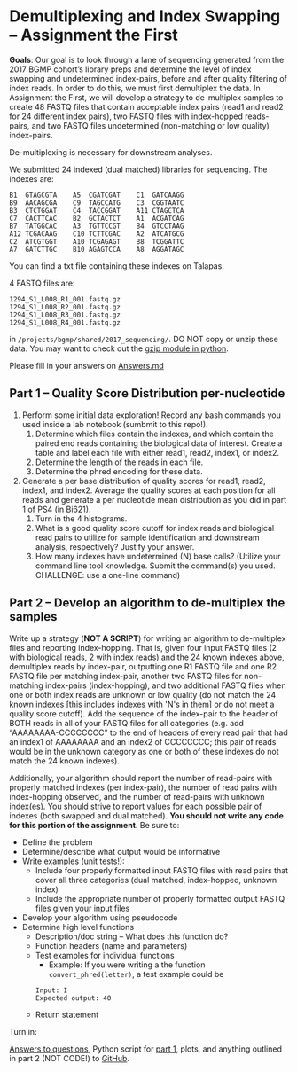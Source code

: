 # Demultiplexing and Index Swapping – Assignment the First

**Goals**: Our goal is to look through a lane of sequencing generated from the 2017 BGMP cohort’s library preps and determine the level of index swapping and undetermined index-pairs, before and after quality filtering of index reads. In order to do this, we must first demultiplex the data. In Assignment the First, we will develop a strategy to de-multiplex samples to create 48 FASTQ files that contain acceptable index pairs (read1 and read2 for 24 different index pairs), two FASTQ files with index-hopped reads-pairs, and two FASTQ files undetermined (non-matching or low quality) index-pairs.

De-multiplexing is necessary for downstream analyses.

We submitted 24 indexed (dual matched) libraries for sequencing. The indexes are:

```
B1	GTAGCGTA    A5	CGATCGAT    C1	GATCAAGG
B9	AACAGCGA    C9	TAGCCATG    C3	CGGTAATC
B3	CTCTGGAT    C4	TACCGGAT    A11	CTAGCTCA
C7	CACTTCAC    B2	GCTACTCT    A1	ACGATCAG
B7	TATGGCAC    A3	TGTTCCGT    B4	GTCCTAAG
A12	TCGACAAG    C10	TCTTCGAC    A2	ATCATGCG
C2	ATCGTGGT    A10	TCGAGAGT    B8	TCGGATTC
A7	GATCTTGC    B10	AGAGTCCA    A8	AGGATAGC
```
You can find a txt file containing these indexes on Talapas.

4 FASTQ files are: 
```
1294_S1_L008_R1_001.fastq.gz
1294_S1_L008_R2_001.fastq.gz
1294_S1_L008_R3_001.fastq.gz
1294_S1_L008_R4_001.fastq.gz
```
in ```/projects/bgmp/shared/2017_sequencing/```. DO NOT copy or unzip these data. You may want to check out the [gzip module in python](https://docs.python.org/3/library/gzip.html).

Please fill in your answers on [Answers.md](Answers.md)

## Part 1 – Quality Score Distribution per-nucleotide
1.	Perform some initial data exploration! Record any bash commands you used inside a lab notebook (sumbmit to this repo!).
    1. Determine which files contain the indexes, and which contain the paired end reads containing the biological data of interest. Create a table and label each file with either read1, read2, index1, or index2.
    2. Determine the length of the reads in each file.
    3. Determine the phred encoding for these data.
2.	Generate a per base distribution of quality scores for read1, read2, index1, and index2. Average the quality scores at each position for all reads and generate a per nucleotide mean distribution as you did in part 1 of PS4 (in Bi621).
    1.	Turn in the 4 histograms.
    2.	What is a good quality score cutoff for index reads and biological read pairs to utilize for sample identification and downstream analysis, respectively? Justify your answer.
    3.	How many indexes have undetermined (N) base calls? (Utilize your command line tool knowledge. Submit the command(s) you used. CHALLENGE: use a one-line command)

## Part 2 – Develop an algorithm to de-multiplex the samples
Write up a strategy (**NOT A SCRIPT**) for writing an algorithm to de-multiplex files and reporting index-hopping. That is, given four input FASTQ files (2 with biological reads, 2 with index reads) and the 24 known indexes above, demultiplex reads by index-pair, outputting one R1 FASTQ file and one R2 FASTQ file per matching index-pair, another two FASTQ files for non-matching index-pairs (index-hopping), and two additional FASTQ files when one or both index reads are unknown or low quality (do not match the 24 known indexes [this includes indexes with 'N's in them] or do not meet a quality score cutoff).  Add the sequence of the index-pair to the header of BOTH reads in all of your FASTQ files for all categories (e.g. add “AAAAAAAA-CCCCCCCC” to the end of headers of every read pair that had an index1 of AAAAAAAA and an index2 of CCCCCCCC; this pair of reads would be in the unknown category as one or both of these indexes do not match the 24 known indexes).

Additionally, your algorithm should report the number of read-pairs with properly matched indexes (per index-pair), the number of read pairs with index-hopping observed, and the number of read-pairs with unknown index(es). You should strive to report values for each possible pair of indexes (both swapped and dual matched). **You should not write any code for this portion of the assignment**. Be sure to:
- Define the problem
- Determine/describe what output would be informative
- Write examples (unit tests!):
    - Include four properly formatted input FASTQ files with read pairs that cover all three categories (dual matched, index-hopped, unknown index)
    - Include the appropriate number of properly formatted output FASTQ files given your input files
- Develop your algorithm using pseudocode
- Determine high level functions
    - Description/doc string – What does this function do?
    - Function headers (name and parameters)
    - Test examples for individual functions
        - Example: If you were writing a the function ```convert_phred(letter)```, a test example could be
        ```
        Input: I
        Expected output: 40
        ```
    - Return statement

Turn in:

[Answers to questions](Answers.md), Python script for [part 1](https://github.com/Leslie-C/Demultiplexing/tree/master/Assignment-the-first#part-1--quality-score-distribution-per-nucleotide), plots, and anything outlined in part 2 (NOT CODE!) to [GitHub](.).

